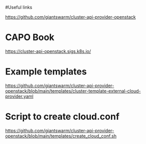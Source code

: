 #Useful links

https://github.com/giantswarm/cluster-api-provider-openstack

# CAPO Book
https://cluster-api-openstack.sigs.k8s.io/

# Example templates

https://github.com/giantswarm/cluster-api-provider-openstack/blob/main/templates/cluster-template-external-cloud-provider.yaml

# Script to create cloud.conf

https://github.com/giantswarm/cluster-api-provider-openstack/blob/main/templates/create_cloud_conf.sh
